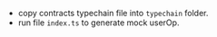 - copy contracts typechain file into `typechain` folder.
- run file `index.ts` to generate mock userOp. 